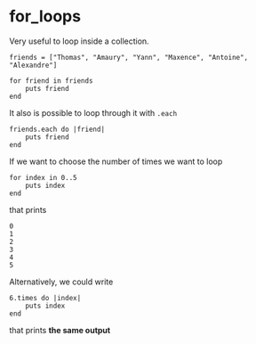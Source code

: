 # for_loops

Very useful to loop inside a collection.

```
friends = ["Thomas", "Amaury", "Yann", "Maxence", "Antoine", "Alexandre"]

for friend in friends
    puts friend
end
```

It also is possible to loop through it with `.each`

```
friends.each do |friend|
    puts friend
end
```

If we want to choose the number of times we want to loop

```
for index in 0..5
    puts index
end
```

that prints

```
0
1
2
3
4
5
```

Alternatively, we could write

```
6.times do |index|
    puts index
end
```

that prints **the same output**